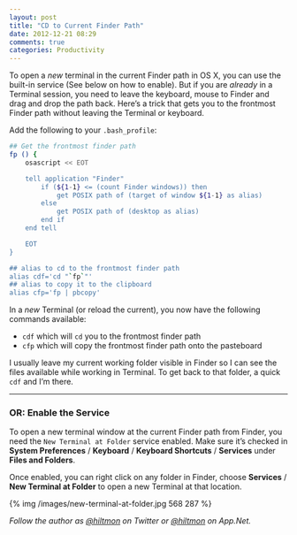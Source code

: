 ```yaml
---
layout: post
title: "CD to Current Finder Path"
date: 2012-12-21 08:29
comments: true
categories: Productivity
---
```


To open a *new* terminal in the current Finder path in OS X, you can use the built-in service (See below on how to enable). But if you are *already* in a Terminal session, you need to leave the keyboard, mouse to Finder and drag and drop the path back. Here’s a trick that gets you to the frontmost Finder path without leaving the Terminal or keyboard.

Add the following to your `.bash_profile`:

``` sh
## Get the frontmost finder path
fp () {
	osascript << EOT

	tell application "Finder"
		if (${1-1} <= (count Finder windows)) then
			get POSIX path of (target of window ${1-1} as alias)
		else
			get POSIX path of (desktop as alias)
		end if
	end tell

	EOT
}

## alias to cd to the frontmost finder path
alias cdf='cd "`fp`"'
## alias to copy it to the clipboard
alias cfp='fp | pbcopy'
```

In a *new* Terminal (or reload the current), you now have the following commands available:

* `cdf` which will `cd` you to the frontmost finder path
* `cfp` which will copy the frontmost finder path onto the pasteboard

I usually leave my current working folder visible in Finder so I can see the files available while working in Terminal. To get back to that folder, a quick `cdf` and I’m there.

---

### **OR: Enable the Service**

To open a new terminal window at the current Finder path from Finder, you need the `New Terminal at Folder` service enabled. Make sure it’s checked in **System Preferences** / **Keyboard** / **Keyboard Shortcuts** / **Services** under **Files and Folders**.

Once enabled, you can right click on any folder in Finder, choose **Services** / **New Terminal at Folder** to open a new Terminal at that location.

{% img /images/new-terminal-at-folder.jpg 568 287 %}

*Follow the author as [@hiltmon](http://https://twitter.com/hiltmon) on Twitter or [@hiltmon](http://alpha.app.net/hiltmon) on App.Net.*